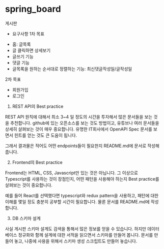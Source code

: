 # spring_board

게시판

* 요구사항
1차 목표
- 홈: 글목록
- 글 클릭하면 상세보기
- 글쓰기 기능
- 댓글 기능
- 글목록을 원하는 순서대로 정렬하는 기능: 최신댓글작성일/글작성일

2차 목표
- 회원가입
- 로그인


1. REST API의 Best practice

REST API 원칙에 대해서 최소 3~4 일 정도의 시간을 투자해서 많은 문서들을 보는 것을 추천합니다. github에 있는 오픈소스를 보는 것도 방법이고, 유튜브나 여러 문서들을 상세히 살펴보는 것이 매우 중요합니다. 유명한 IT회사에서 OpenAPI Spec 문서를 보면서 힌트를 얻는 것도 큰 도움이 됩니다.

그래서 결과물은 적어도 어떤 endpoints들이 필요한지 README.md에 문서로 작성해 줍니다.



2. Frontend의 Best practice

Frontend는 HTML, CSS, Javascript만 있는 것은 아닙니다. 그 이상으로 Typescript를 사용하는 것이 장점인지, 어떤 패턴을 사용해야 하는지 Best practice를 살펴보는 것이 중요합니다.

예를 들어 React를 선택했다면 typescript와 redux pattern을 사용하고, 패턴에 대한 이해를 몇일 정도 충분히 공부할 시간이 필요합니다. 물론 문서를 README.md에 작성합니다.



3. DB 스키마 설계

사실 게시판 스키마 설계도 검색을 통해서 많은 정보를 얻을 수 있습니다. 하지만 데이터베이스 정규화와 함께 설계에 대한 서적을 읽으면서 스키마를 만들어 봅니다. 문서를 만들어 놓고, 나중에 사용을 위해서 스키마 생성 스크립트도 만들어 놓습니다.

